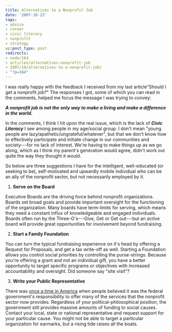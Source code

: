 ```yaml
---
title: Alternatives to a Nonprofit Job
date: '2007-10-23'
tags:
- advice
- career
- civic literacy
- nonprofit
- strategy
wp:post_type: post
redirects:
- node/164
- articles/alternatives-nonprofit-job
- 2007/10/alternatives-to-a-nonprofit-job/
- "?p=164"
---
```


I was really happy with the feedback I received from my last article"Should I get a nonprofit job?" The responses I got, some of which you can read in the comments, helped me focus the message I was trying to convey:

_**A nonprofit job is not the only way to make a living and make a difference in the world.**_

In the comments, I think I hit upon the real issue, which is the lack of _**Civic Literacy**_ I see among people in my age/social group. I don't mean "young people are lazy/apathetic/ungrateful/whatever", but that we don't know how to effectively participate and initiate change in our communities and society---for no lack of interest. We're having to make things up as we go along, which as I think my parent's generation would agree, didn't work out quite the way they thought it would.

So below are three suggestions I have for the intelligent, well-educated (or seeking to be), self-motivated and upwardly mobile individual who can be an ally of the nonprofit sector, but not necessarily employed by it.

1. **Serve on the Board**

Executive Boards are the driving force behind nonprofit organizations. Boards set broad goals and provide important oversight for the functioning of the organization. Many boards have term-limits for serving, which means they need a constant influx of knowledgeable and engaged individuals. Boards often run by the Three-G's---Give, Get or Get out---but an _active_ board will provide great opportunities for involvement beyond fundraising.

2. **Start a Family Foundation**

You can turn the typical fundraising experience on it's head by offering a Request for Proposals, and get a tax write-off as well. Starting a Foundation allows you control social priorities by controlling the purse-strings. Because you're offering a grant and not an individual gift, you have a better opportunity to target specific programs or objectives with increased accountability and oversight. Did someone say "site visit"?

3. **Write your Public Representative**

There was [once a time in America](http://en.wikipedia.org/wiki/Four_Freedoms) when people believed it was the federal government's responsibility to offer many of the services that the nonprofit sector now provides. Regardless of your political-philosophical position, the government still provides massive amounts of funding to social causes. Contact your local, state or national representative and request support for your particular cause. You might not be able to target a particular organization for earmarks, but a rising tide raises all the boats.

